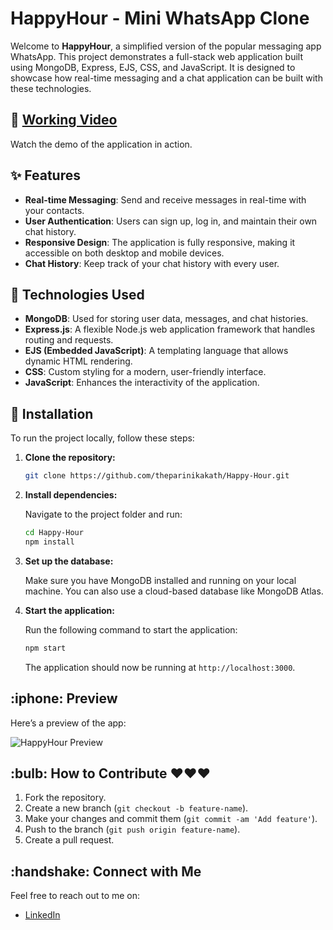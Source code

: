 # HappyHour - Mini WhatsApp Clone

Welcome to **HappyHour**, a simplified version of the popular messaging app WhatsApp. This project demonstrates a full-stack web application built using MongoDB, Express, EJS, CSS, and JavaScript. It is designed to showcase how real-time messaging and a chat application can be built with these technologies.

## :movie_camera: [Working Video](https://www.youtube.com/watch?v=iV9DnONByag)

Watch the demo of the application in action.

## :sparkles: Features

- **Real-time Messaging**: Send and receive messages in real-time with your contacts.
- **User Authentication**: Users can sign up, log in, and maintain their own chat history.
- **Responsive Design**: The application is fully responsive, making it accessible on both desktop and mobile devices.
- **Chat History**: Keep track of your chat history with every user.

## :wrench: Technologies Used

- **MongoDB**: Used for storing user data, messages, and chat histories.
- **Express.js**: A flexible Node.js web application framework that handles routing and requests.
- **EJS (Embedded JavaScript)**: A templating language that allows dynamic HTML rendering.
- **CSS**: Custom styling for a modern, user-friendly interface.
- **JavaScript**: Enhances the interactivity of the application.

## :floppy_disk: Installation

To run the project locally, follow these steps:

1. **Clone the repository:**

   ```bash
   git clone https://github.com/theparinikakath/Happy-Hour.git

2. **Install dependencies:**

   Navigate to the project folder and run:

   ```bash
   cd Happy-Hour
   npm install
   ```

3. **Set up the database:**

   Make sure you have MongoDB installed and running on your local machine. You can also use a cloud-based database like MongoDB Atlas.

4. **Start the application:**

   Run the following command to start the application:

   ```bash
   npm start
   ```

   The application should now be running at `http://localhost:3000`.

## \:iphone: Preview

Here’s a preview of the app:

![HappyHour Preview]([https://via.placeholder.com/800x400.png](https://www.youtube.com/watch?v=iV9DnONByag))

## \:bulb: How to Contribute ❤️❤️❤️ 

1. Fork the repository. 
2. Create a new branch (`git checkout -b feature-name`).
3. Make your changes and commit them (`git commit -am 'Add feature'`).
4. Push to the branch (`git push origin feature-name`).
5. Create a pull request.

## \:handshake: Connect with Me

Feel free to reach out to me on:

* [LinkedIn](https://www.linkedin.com/in/parinikakath)

